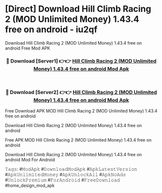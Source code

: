 # [Direct] Download Hill Climb Racing 2 (MOD Unlimited Money) 1.43.4 free on android - iu2qf
Download Hill Climb Racing 2 (MOD Unlimited Money) 1.43.4 free on android Free Mod APK

<div align="center">
<h3>🔴 Download [Server1] 👉👉 <a href="https://apk-comot.site?title=Hill_Climb_Racing_2_(MOD_Unlimited_Money)_1.43.4_free_on_android">Hill Climb Racing 2 (MOD Unlimited Money) 1.43.4 free on android Mod Apk</a></h3><br>

<h3>🔴 Download [Server2] 👉👉 <a href="https://apk-comot.site?title=Hill_Climb_Racing_2_(MOD_Unlimited_Money)_1.43.4_free_on_android">Hill Climb Racing 2 (MOD Unlimited Money) 1.43.4 free on android Mod Apk</a></h3>
</div>


Free Download APK MOD Hill Climb Racing 2 (MOD Unlimited Money) 1.43.4 free on android

Download Hill Climb Racing 2 (MOD Unlimited Money) 1.43.4 free on android 

Free APK MOD Hill Climb Racing 2 (MOD Unlimited Money) 1.43.4 free on android 

Download Hill Climb Racing 2 (MOD Unlimited Money) 1.43.4 free on android Mod For Android

𝚃𝚊𝚐𝚜: #𝙼𝚘𝚍𝙰𝚙𝚔 #𝙳𝚘𝚠𝚗𝚕𝚘𝚊𝚍𝙼𝚘𝚍𝙰𝚙𝚔 #𝙰𝚙𝚔𝙻𝚊𝚝𝚎𝚜𝚝𝚅𝚎𝚛𝚜𝚒𝚘𝚗 #𝙰𝚙𝚔𝚄𝚗𝚕𝚒𝚖𝚒𝚝𝚎𝚍𝙼𝚘𝚗𝚎𝚢 #𝙰𝚙𝚔𝚄𝚗𝚕𝚘𝚌𝚔𝙰𝚕𝚕 #𝙰𝚙𝚔𝙽𝚘𝙰𝚍𝚜 #𝚄𝚗𝚕𝚘𝚌𝚔𝙿𝚛𝚎𝚖𝚒𝚞𝚖 #𝙵𝚘𝚛𝙰𝚗𝚍𝚛𝚘𝚒𝚍 #𝙵𝚛𝚎𝚎𝙳𝚘𝚠𝚗𝚕𝚘𝚊𝚍 #home_design_mod_apk